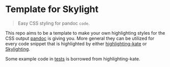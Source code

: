 # Template for Skylight

> Easy CSS styling for pandoc `code`.

This repo aims to be a template to make your own highlighting styles for the CSS output [pandoc](https://pandoc.org) is giving you.
More general they can be utilized for every code snippet that is highlighted by either [highlighting-kate](https://github.com/jgm/highlighting-kate) or [Skylighting](https://github.com/jgm/skylighting).

Some example code in [tests](/tests) is borrowed from highlighting-kate.